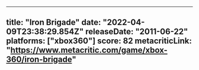 
---
title: "Iron Brigade"
date: "2022-04-09T23:38:29.854Z"
releaseDate: "2011-06-22"
platforms: ["xbox360"]
score: 82
metacriticLink: "https://www.metacritic.com/game/xbox-360/iron-brigade"
---
